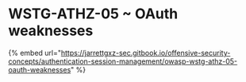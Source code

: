 # WSTG-ATHZ-05 \~ OAuth weaknesses

{% embed url="https://jarrettgxz-sec.gitbook.io/offensive-security-concepts/authentication-session-management/owasp-wstg-athz-05-oauth-weaknesses" %}
